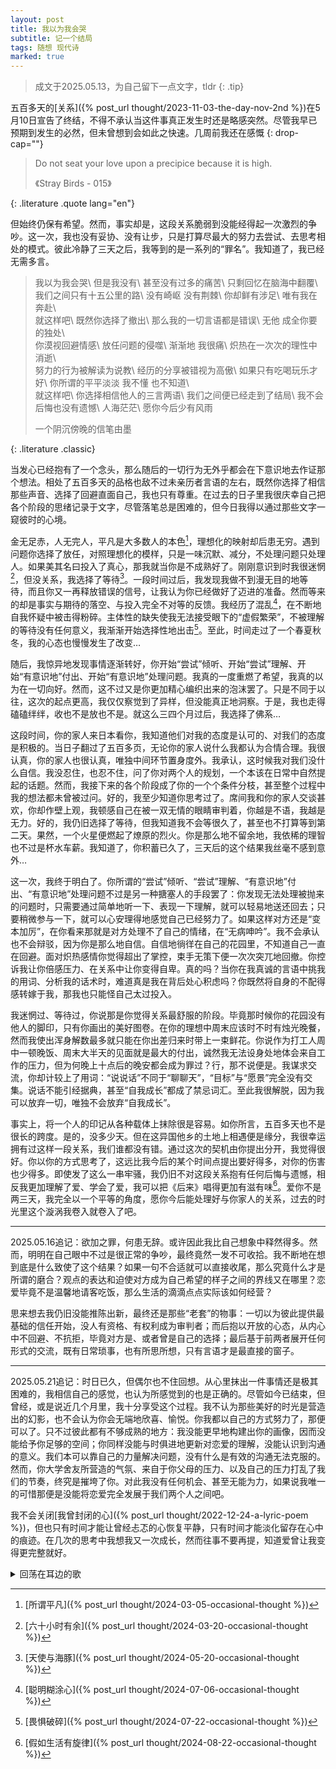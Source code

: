 ```yaml
---
layout: post
title: 我以为我会哭
subtitle: 记一个结局
tags: 随想 现代诗
marked: true
---
```


> 成文于2025.05.13，为自己留下一点文字，tldr
{: .tip}

五百多天的[关系]({% post_url thought/2023-11-03-the-day-nov-2nd %})在5月10日宣告了终结，不得不承认当这件事真正发生时还是略感突然。尽管我早已预期到发生的必然，但未曾想到会如此之快速。几周前我还在感慨
{: drop-cap=""}

> Do not seat your love upon a precipice because it is high.
> <footer>《Stray Birds - 015》</footer>
{: .literature .quote lang="en"}

但始终仍保有希望。然而，事实却是，这段关系脆弱到没能经得起一次激烈的争吵。这一次，我也没有妥协、没有让步，只是打算尽最大的努力去尝试、去思考相处的模式。彼此冷静了三天之后，我等到的是一系列的“罪名”。我知道了，我已经无需多言。

> 我以为我会哭\\
> 但是我没有\\
> 甚至没有过多的痛苦\\
> 只剩回忆在脑海中翻覆\\
> <br>
> 我们之间只有十五公里的路\\
> 没有崎岖 没有荆棘\\
> 你却鲜有涉足\\
> 唯有我在奔赴\\
> <br>
> 就这样吧\\
> 既然你选择了撤出\\
> 那么我的一切言语都是错误\\
> 无他 成全你要的独处\\
> <br>
> 你漠视回避情感\\
> 放任问题的侵噬\\
> 渐渐地 我很痛\\
> 炽热在一次次的理性中消逝\\
> <br>
> 努力的行为被解读为说教\\
> 经历的分享被错视为高傲\\
> 如果只有吃喝玩乐才好\\
> 你所谓的平平淡淡 我不懂 也不知道\\
> <br>
> 就这样吧\\
> 你选择相信他人的三言两语\\
> 我们之间便已经走到了结局\\
> 我不会后悔也没有遗憾\\
> 人海茫茫\\
> 愿你今后少有风雨
> <footer>一个阴沉傍晚的信笔由墨</footer>
{: .literature .classic}

当发心已经抱有了一个念头，那么随后的一切行为无外乎都会在下意识地去作证那个想法。相处了五百多天的品格也敌不过未亲历者言语的左右，既然你选择了相信那些声音、选择了回避直面自己，我也只有尊重。在过去的日子里我很庆幸自己把各个阶段的思绪记录于文字，尽管落笔总是困难的，但今日我得以通过那些文字一窥彼时的心境。

金无足赤，人无完人，平凡是大多数人的本色[^1]，理想化的映射却后患无穷。遇到问题你选择了放任，对照理想化的模样，只是一味沉默、减分，不处理问题只处理人。如果美其名曰投入了真心，那我就当你是不成熟好了。刚刚意识到时我很迷惘[^2]，但没关系，我选择了等待[^3]。一段时间过后，我发现我做不到漫无目的地等待，而且你又一再释放错误的信号，让我认为你已经做好了迈进的准备。然而等来的却是事实与期待的落空、与投入完全不对等的反馈。我经历了混乱[^4]，在不断地自我怀疑中被击得粉碎。主体性的缺失使我无法接受眼下的“虚假繁荣”，不被理解的等待没有任何意义，我渐渐开始选择性地出击[^5]。至此，时间走过了一个春夏秋冬，我的心态也慢慢发生了改变…

随后，我惊异地发现事情逐渐转好，你开始“尝试”倾听、开始“尝试”理解、开始“有意识地”付出、开始“有意识地”处理问题。我真的一度重燃了希望，我真的以为在一切向好。然而，这不过又是你更加精心编织出来的泡沫罢了。只是不同于以往，这次的起点更高，我仅仅察觉到了异样，但没能真正地洞察。于是，我也走得磕磕绊绊，收也不是放也不是。就这么三四个月过后，我选择了佛系…

这段时间，你的家人来日本看你，我知道他们对我的态度是认可的、对我们的态度是积极的。当日子翻过了五百多页，无论你的家人说什么我都认为合情合理。我很认真，你的家人也很认真，唯独中间环节置身度外。我承认，这时候我对我们没什么自信。我没忍住，也忍不住，问了你对两个人的规划，一个本该在日常中自然提起的话题。然而，我接下来的各个阶段成了你的一个个条件分枝，甚至整个过程中我的想法都未曾被过问。好的，我至少知道你思考过了。席间我和你的家人交谈甚欢，你却作壁上观，我顿感自己在被一双无情的眼睛审判着，你越是不语，我越是无力。好的，我仍旧选择了等待，但我知道我不会等很久了，甚至也不打算等到第二天。果然，一个火星便燃起了燎原的烈火。你是那么地不留余地，我依稀的理智也不过是杯水车薪。我知道了，你积蓄已久了，三天后的这个结果我丝毫不感到意外…

这一次，我终于明白了。你所谓的“尝试”倾听、“尝试”理解、“有意识地”付出、“有意识地”处理问题不过是另一种搪塞人的手段罢了：你发现无法处理被抛来的问题时，只需要通过简单地听一下、表现一下理解，就可以轻易地送还回去；只要稍微参与一下，就可以心安理得地感觉自己已经努力了。如果这样对方还是“变本加厉”，在你看来那就是对方处理不了自己的情绪，在“无病呻吟”。我不会承认也不会辩驳，因为你是那么地自信。自信地徜徉在自己的花园里，不知道自己一直在回避。面对炽热感情你觉得超出了掌控，束手无策下便一次次突兀地回撤。你控诉我让你倍感压力、在关系中让你变得自卑。真的吗？当你在我真诚的言语中挑我的用词、分析我的话术时，难道真是我在背后处心积虑吗？你既然将自身的不配得感转嫁于我，那我也只能怪自己太过投入。

我迷惘过、等待过，你说那是你觉得关系最舒服的阶段。毕竟那时候你的花园没有他人的脚印，只有你画出的美好图卷。在你的理想中周末应该时不时有烛光晚餐，然而我使出浑身解数最多就只能在你出差归来时带上一束鲜花。你说作为打工人周中一顿晚饭、周末大半天的见面就是最大的付出，诚然我无法设身处地体会来自工作的压力，但为何晚上十点后的晚安都会成为罪过？行，那不说便是。我谋求交流，你却计较上了用词：“说说话”不同于“聊聊天”，“目标”与“愿景”完全没有交集。说话不能引经据典，甚至“自我成长”都成了禁忌词汇。至此我很解脱，因为我可以放弃一切，唯独不会放弃“自我成长”。

事实上，将一个人的印记从各种载体上抹除很是容易。如你所言，五百多天也不是很长的跨度。是的，没多少天。但在这异国他乡的土地上相遇便是缘分，我很幸运拥有过这样一段关系，我们谁都没有错。通过这次的契机由你提出分开，我觉得很好。你以你的方式思考了，这远比我今后的某个时间点提出要好得多，对你的伤害也少得多。即使发了这么一串牢骚，我仍旧不对这段关系抱有任何后悔与遗憾，相反我更加理解了爱、学会了爱，我可以把《后来》唱得更加有滋有味[^6]。爱你不是两三天，我完全以一个平等的角度，愿你今后能处理好与你家人的关系，过去的时光里这个漩涡我卷入就卷入了吧。

---

2025.05.16追记：欲加之罪，何患无辞。或许因此我比自己想象中释然得多。然而，明明在自己眼中不过是很正常的争吵，最终竟然一发不可收拾。我不断地在想到底是什么致使了这个结果？如果一句不合适就可以直接收尾，那么究竟什么才是所谓的磨合？观点的表达和迫使对方成为自己希望的样子之间的界线又在哪里？恋爱毕竟不是温馨地请客吃饭，那么生活的滴滴点点实际该如何经营？

思来想去我仍旧没能推陈出新，最终还是那些“老套”的物事：一切以为彼此提供最基础的信任开始，没人有资格、有权利成为审判者；而后抱以开放的心态，从内心中不回避、不抗拒，毕竟对方是、或者曾是自己的选择；最后基于前两者展开任何形式的交流，既有日常琐事，也有所思所想，只有言语才是最直接的窗子。

---

2025.05.21追记：时日已久，但偶尔也不住回想。从心里抹出一件事情还是极其困难的，我相信自己的感觉，也认为所感觉到的也是正确的。尽管如今已结束，但曾经，或是说近几个月里，我十分享受这个过程。我不认为那些美好的时光是营造出的幻影，也不会认为你会无端地欣喜、愉悦。你我都以自己的方式努力了，那便可以了。只不过彼此都有不够成熟的地方：我没能更早地构建出你的画像，因而没能给予你足够的空间；你同样没能与时俱进地更新对恋爱的理解，没能认识到沟通的意义。我们本可以靠自己的力量解决问题，没有什么是有效的沟通无法克服的。然而，你大学舍友所营造的气氛、来自于你父母的压力、以及自己的压力打乱了我们的节奏，终究是摧垮了你。对此我没有任何机会、甚至无能为力，如果说我唯一的可惜那便是没能将恋爱完全发展于我们两个人之间吧。

我不会关闭[我曾封闭的心]({% post_url thought/2022-12-24-a-lyric-poem %})，但也只有时间才能让曾经忐忑的心恢复平静，只有时间才能淡化留存在心中的痕迹。在几次的思考中我想我又一次成长，然而往事不要再提，知道爱曾让我变得更完整就好。

<details outline markdown="1">
<summary>回荡在耳边的歌</summary>

> 要是我早可以和你一刀两断\\
> 我们就不必在爱里勉强\\
> 可是我真的不够勇敢\\
> 总为你忐忑为你心软\\
> 毕竟相爱一场\\
> 不要谁心里带着伤
> <footer markdown="1">张宇《[趁早](https://www.youtube.com/watch?v=J93QkyQl9No)》
> </footer>
{: .literature .quote}

> 什么时候开始\\
> 一点点寻常的嘘寒问暖竟然变得如此稀罕\\
> 当初我对爱情的想象\\
> 如今全都走了样\\
> 等到回头发现再没有可以相爱的力量\\
> 我们能用什么去换\\
> 就算站在世界的顶端身边没有人陪伴\\
> 又怎样
> <footer markdown="1">张宇《[走样](https://www.youtube.com/watch?v=IN37SqO6i_4)》
> </footer>
{: .literature .quote}
</details>

[^1]: [所谓平凡]({% post_url thought/2024-03-05-occasional-thought %})
[^2]: [六十小时有余]({% post_url thought/2024-03-20-occasional-thought %})
[^3]: [天使与海豚]({% post_url thought/2024-05-20-occasional-thought %})
[^4]: [聪明糊涂心]({% post_url thought/2024-07-06-occasional-thought %})
[^5]: [畏惧破碎]({% post_url thought/2024-07-22-occasional-thought %})
[^6]: [假如生活有旋律]({% post_url thought/2024-08-22-occasional-thought %})
